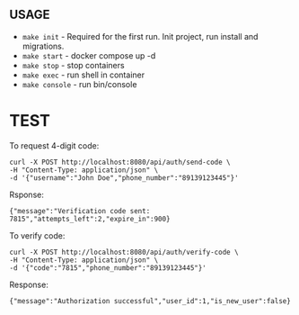 ## USAGE

* `make init` - Required for the first run. Init project, run install and migrations.
* `make start` - docker compose up -d
* `make stop` - stop containers
* `make exec` - run shell in container
* `make console` - run bin/console

# TEST

To request 4-digit code:
```
curl -X POST http://localhost:8080/api/auth/send-code \
-H "Content-Type: application/json" \
-d '{"username":"John Doe","phone_number":"89139123445"}'
```
Rsponse:
```
{"message":"Verification code sent: 7815","attempts_left":2,"expire_in":900}
```
To verify code:
```
curl -X POST http://localhost:8080/api/auth/verify-code \
-H "Content-Type: application/json" \
-d '{"code":"7815","phone_number":"89139123445"}'
```
Response:
```
{"message":"Authorization successful","user_id":1,"is_new_user":false}
```
